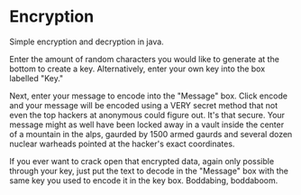 # Encryption
Simple encryption and decryption in java.

Enter the amount of random characters you would like to generate at the bottom to create a key. Alternatively,
enter your own key into the box labelled "Key."

Next, enter your message to encode into the "Message" box. Click encode and your message will be encoded using a VERY secret
method that not even the top hackers at anonymous could figure out. It's that secure. Your message might as well have been
locked away in a vault inside the center of a mountain in the alps, gaurded by 1500 armed gaurds and several dozen nuclear
warheads pointed at the hacker's exact coordinates.

If you ever want to crack open that encrypted data, again only possible through your key, just put the text to decode in the
"Message" box with the same key you used to encode it in the key box. Boddabing, boddaboom.
